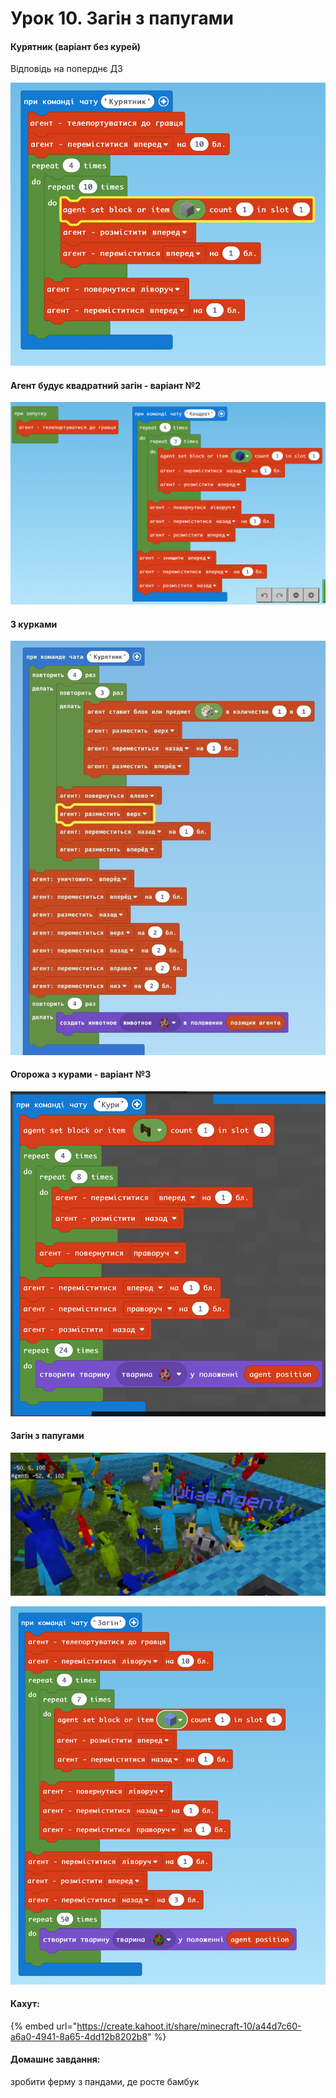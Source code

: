 # Урок 10. Загін з папугами

#### Курятник (варіант без курей)

Відповідь на поперднє ДЗ

![](<../../.gitbook/assets/image (217).png>)

#### Агент будує квадратний загін - варіант №2

![](<../../.gitbook/assets/image (221).png>)

#### З курками

![](<../../.gitbook/assets/image (170) (1).png>)

#### Огорожа з курами - варіант №3

![](<../../.gitbook/assets/image (199).png>)

#### Загін з папугами

![](<../../.gitbook/assets/image (204).png>)

![](<../../.gitbook/assets/image (171).png>)

#### Кахут:

{% embed url="https://create.kahoot.it/share/minecraft-10/a44d7c60-a6a0-4941-8a65-4dd12b8202b8" %}

#### Домашнє завдання:

зробити ферму з пандами, де росте бамбук
